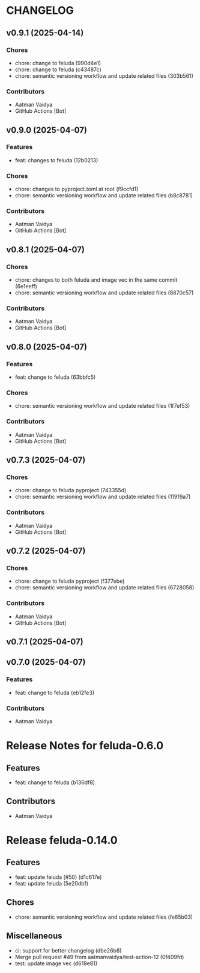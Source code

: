# CHANGELOG

## v0.9.1 (2025-04-14)

### Chores
* chore: change to feluda (990d4e1)
* chore: change to feluda (c43487c)
* chore: semantic versioning workflow and update related files (303b561)

### Contributors
* Aatman Vaidya
* GitHub Actions [Bot]


## v0.9.0 (2025-04-07)

### Features
* feat: changes to feluda (12b0213)

### Chores
* chore: changes to pyproject.toml at root (f9ccfd1)
* chore: semantic versioning workflow and update related files (b8c8781)

### Contributors
* Aatman Vaidya
* GitHub Actions [Bot]


## v0.8.1 (2025-04-07)

### Chores
* chore: changes to both feluda and image vec in the same commit (6e1eeff)
* chore: semantic versioning workflow and update related files (8870c57)

### Contributors
* Aatman Vaidya
* GitHub Actions [Bot]


## v0.8.0 (2025-04-07)

### Features
* feat: change to feluda (63bbfc5)

### Chores
* chore: semantic versioning workflow and update related files (1f7ef53)

### Contributors
* Aatman Vaidya
* GitHub Actions [Bot]


## v0.7.3 (2025-04-07)

### Chores
* chore: change to feluda pyproject (743355d)
* chore: semantic versioning workflow and update related files (11919a7)

### Contributors
* Aatman Vaidya
* GitHub Actions [Bot]


## v0.7.2 (2025-04-07)

### Chores
* chore: change to feluda pyproject (f377ebe)
* chore: semantic versioning workflow and update related files (6728058)

### Contributors
* Aatman Vaidya
* GitHub Actions [Bot]


## v0.7.1 (2025-04-07)


## v0.7.0 (2025-04-07)

### Features
* feat: change to feluda (eb12fe3)

### Contributors
* Aatman Vaidya




# Release Notes for feluda-0.6.0

## Features
* feat: change to feluda (b136df8)

## Contributors
* Aatman Vaidya


# Release feluda-0.14.0

## Features
* feat: update feluda (#50) (d1c617e)
* feat: update feluda (5e20dbf)

## Chores
* chore: semantic versioning workflow and update related files (fe65b03)

## Miscellaneous
* ci: support for better changelog (dbe26b8)
* Merge pull request #49 from aatmanvaidya/test-action-12 (0f409fd)
* test: update image vec (d618e81)

